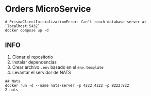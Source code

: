 # Orders MicroService

```
# PrismaClientInitializationError: Can't reach database server at `localhost:5432`
docker compose up -d
```
## INFO
1. Clonar el repositorio
2. Instalar dependencias
3. Crear archivo `.env` basado en el `env.template`
4. Levantar el servidor de NATS

```
## Nats
docker run -d --name nats-server -p 4222:4222 -p 8222:822
2 nats
```